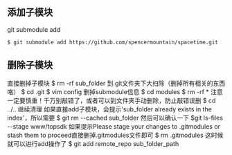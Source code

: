 
## 添加子模块
git submodule add <url> <path>
```
$ git submodule add https://github.com/spencermountain/spacetime.git

```
## 删除子模块
直接删掉子模块
$ rm -rf sub_folder
到.git文件夹下大扫除（删掉所有相关的东西咯）
$ cd .git
$ vim config 删掉submodule信息
$ cd modules
$ rm -rf * 注意一定要慎重！千万别敲错了，或者可以到文件夹手动删除，防止敲错误删
$ cd ../..
继续清理
如果直接add子模块，会提示'sub_folder already exists in the index'，所以需要
$ git rm --cached sub_folder
然后可以确认一下
$git ls-files --stage www/topsdk
如果提示Please stage your changes to .gitmodules or stash them to proceed直接删掉.gitmodules文件即可
$ rm .gitmodules
这时候就可以进行add操作了
$ git add remote_repo sub_folder_path
